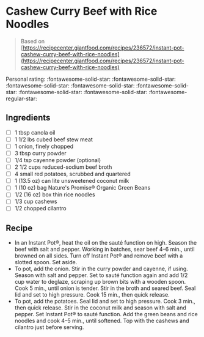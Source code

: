 # Cashew Curry Beef with Rice Noodles

> Based on [https://recipecenter.giantfood.com/recipes/236572/instant-pot-cashew-curry-beef-with-rice-noodles](https://recipecenter.giantfood.com/recipes/236572/instant-pot-cashew-curry-beef-with-rice-noodles)

<!-- {cts} rating=4; (User can specify rating on scale of 1-5) -->

Personal rating: :fontawesome-solid-star: :fontawesome-solid-star: :fontawesome-solid-star: :fontawesome-solid-star: :fontawesome-solid-star: :fontawesome-solid-star: :fontawesome-solid-star: :fontawesome-regular-star:

<!-- {cte} -->

<!-- {cts} name_image=None; (User can specify image name) -->

<!-- TODO: Capture image -->

<!-- {cte} -->

## Ingredients

- [ ] 1 tbsp canola oil
- [ ] 1 1/2 lbs cubed beef stew meat
- [ ] 1 onion, finely chopped
- [ ] 3 tbsp curry powder
- [ ] 1/4 tsp cayenne powder (optional)
- [ ] 2 1/2 cups reduced-sodium beef broth
- [ ] 4 small red potatoes, scrubbed and quartered
- [ ] 1 (13.5 oz) can lite unsweetened coconut milk
- [ ] 1 (10 oz) bag Nature's Promise® Organic Green Beans
- [ ] 1/2 (16 oz) box thin rice noodles
- [ ] 1/3 cup cashews
- [ ] 1/2 chopped cilantro

## Recipe

- In an Instant Pot®, heat the oil on the sauté function on high. Season the beef with salt and pepper. Working in batches, sear beef 4–6 min., until browned on all sides. Turn off Instant Pot® and remove beef with a slotted spoon. Set aside.
- To pot, add the onion. Stir in the curry powder and cayenne, if using. Season with salt and pepper. Set to sauté function again and add 1/2 cup water to deglaze, scraping up brown bits with a wooden spoon. Cook 5 min., until onion is tender. Stir in the broth and seared beef. Seal lid and set to high pressure. Cook 15 min., then quick release.
- To pot, add the potatoes. Seal lid and set to high pressure. Cook 3 min., then quick release. Stir in the coconut milk and season with salt and pepper. Set Instant Pot® to sauté function. Add the green beans and rice noodles and cook 4–5 min., until softened. Top with the cashews and cilantro just before serving.
